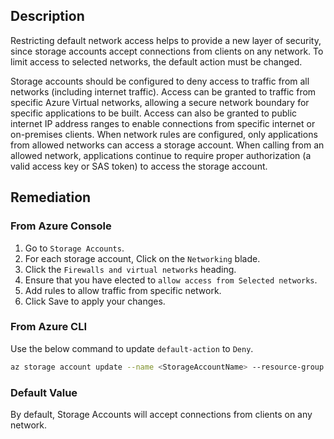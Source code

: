 ## Description

Restricting default network access helps to provide a new layer of security, since storage accounts accept connections from clients on any network. To limit access to selected networks, the default action must be changed.

Storage accounts should be configured to deny access to traffic from all networks (including internet traffic). Access can be granted to traffic from specific Azure Virtual networks, allowing a secure network boundary for specific applications to be built. Access can also be granted to public internet IP address ranges to enable connections from specific internet or on-premises clients. When network rules are configured, only applications from allowed networks can access a storage account. When calling from an allowed network, applications continue to require proper authorization (a valid access key or SAS token) to access the storage account.

## Remediation

### From Azure Console

1. Go to `Storage Accounts`.
2. For each storage account, Click on the `Networking` blade.
3. Click the `Firewalls and virtual networks` heading.
4. Ensure that you have elected to `allow access from Selected networks`.
5. Add rules to allow traffic from specific network.
6. Click Save to apply your changes.

### From Azure CLI

Use the below command to update `default-action` to `Deny`.

```bash
az storage account update --name <StorageAccountName> --resource-group <resourceGroupName> --default-action Deny
```

### Default Value

By default, Storage Accounts will accept connections from clients on any network.
